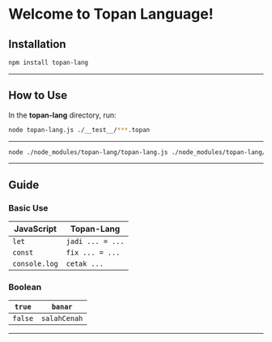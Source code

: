 # Welcome to Topan Language! 

## Installation 

```bash
npm install topan-lang
```
---

## How to Use 

In the **topan-lang** directory, run:

```bash
node topan-lang.js ./__test__/***.topan
```

---
```bash
node ./node_modules/topan-lang/topan-lang.js ./node_modules/topan-lang/__test__/main.topan
```
---

## Guide
### Basic Use
| JavaScript    | Topan-Lang       |  
|---------------|------------------|
| `let`         | `jadi ... = ...` |  
| `const`       | `fix ... = ...`  |  
| `console.log` | `cetak ...`      | 

### Boolean
| `true`  | `banar`      |  
|---------|--------------|
| `false` | `salahCenah` |  

---
